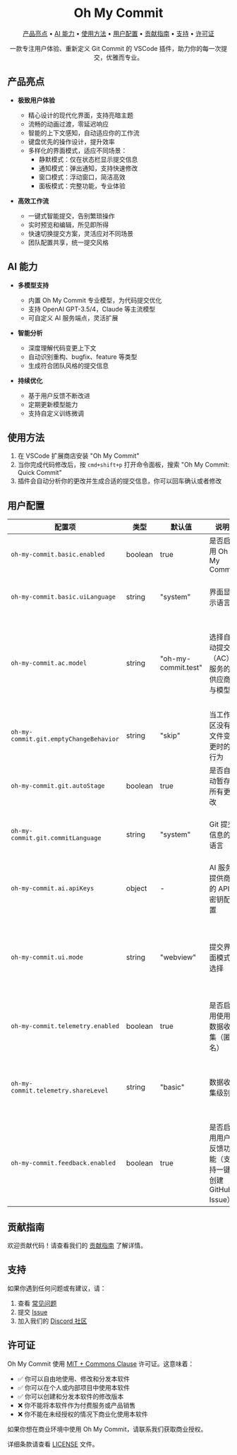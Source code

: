<div align="center">

# Oh My Commit

<!-- toc -->

[产品亮点](#产品亮点) • [AI 能力](#ai-能力) • [使用方法](#使用方法) • [用户配置](#用户配置) • [贡献指南](#贡献指南) • [支持](#支持) • [许可证](#许可证)

<!-- tocstop -->


一款专注用户体验、重新定义 Git Commit 的 VSCode 插件，助力你的每一次提交，优雅而专业。

</div>

## 产品亮点

- **极致用户体验**

  - 精心设计的现代化界面，支持亮暗主题
  - 流畅的动画过渡，零延迟响应
  - 智能的上下文感知，自动适应你的工作流
  - 键盘优先的操作设计，提升效率
  - 多样化的界面模式，适应不同场景：
    - 静默模式：仅在状态栏显示提交信息
    - 通知模式：弹出通知，支持快速修改
    - 窗口模式：浮动窗口，简洁高效
    - 面板模式：完整功能，专业体验

- **高效工作流**
  - 一键式智能提交，告别繁琐操作
  - 实时预览和编辑，所见即所得
  - 快速切换提交方案，灵活应对不同场景
  - 团队配置共享，统一提交风格

## AI 能力

- **多模型支持**

  - 内置 Oh My Commit 专业模型，为代码提交优化
  - 支持 OpenAI GPT-3.5/4，Claude 等主流模型
  - 可自定义 AI 服务端点，灵活扩展

- **智能分析**

  - 深度理解代码变更上下文
  - 自动识别重构、bugfix、feature 等类型
  - 生成符合团队风格的提交信息

- **持续优化**
  - 基于用户反馈不断改进
  - 定期更新模型能力
  - 支持自定义训练微调

## 使用方法

1. 在 VSCode 扩展商店安装 "Oh My Commit"
2. 当你完成代码修改后，按 `cmd+shift+p` 打开命令面板，搜索 "Oh My Commit: Quick Commit"
3. 插件会自动分析你的更改并生成合适的提交信息，你可以回车确认或者修改

## 用户配置

| 配置项 | 类型 | 默认值 | 说明 | 可选值 |
| --- | --- | --- | --- | --- |
| `oh-my-commit.basic.enabled` | boolean | true | 是否启用 Oh My Commit | `true / false` |
| `oh-my-commit.basic.uiLanguage` | string | "system" | 界面显示语言 | • `system`: 跟随系统语言<br>• `zh_CN`: 中文<br>• `en_US`: English |
| `oh-my-commit.ac.model` | string | "oh-my-commit.test" | 选择自动提交（AC）服务的供应商与模型 | • `oh-my-commit.test`<br>• `oh-my-commit.balanced`<br>• `oh-my-commit.professional`<br>• `cgop.openai.chatgpt-3.5`<br>• `cgop.openai.chatgpt-4` |
| `oh-my-commit.git.emptyChangeBehavior` | string | "skip" | 当工作区没有文件变更时的行为 | • `skip`: 跳过空更改，不执行任何操作<br>• `amend`: 修改最近一次提交（git commit --amend） |
| `oh-my-commit.git.autoStage` | boolean | true | 是否自动暂存所有更改 | `true / false` |
| `oh-my-commit.git.commitLanguage` | string | "system" | Git 提交信息的语言 | • `system`: 跟随系统语言<br>• `zh_CN`: 中文提交信息<br>• `en_US`: English commit messages |
| `oh-my-commit.ai.apiKeys` | object | - | AI 服务提供商的 API 密钥配置 |  |
| `oh-my-commit.ui.mode` | string | "webview" | 提交界面模式选择 | • `quickInput`: Quick & Simple: Single-line input box for fast commits<br>• `webview`: Professional: Full-featured editor with preview and formatting |
| `oh-my-commit.telemetry.enabled` | boolean | true | 是否启用使用数据收集（匿名） | `true / false` |
| `oh-my-commit.telemetry.shareLevel` | string | "basic" | 数据收集级别 | • `minimal`: 仅收集基本错误信息<br>• `basic`: 包含功能使用统计和性能数据<br>• `full`: 额外包含 AI 生成结果的质量反馈 |
| `oh-my-commit.feedback.enabled` | boolean | true | 是否启用用户反馈功能（支持一键创建 GitHub Issue） | `true / false` |

## 贡献指南

欢迎贡献代码！请查看我们的 [贡献指南](CONTRIBUTING.md) 了解详情。

## 支持

如果你遇到任何问题或有建议，请：

1. 查看 [常见问题](FAQ.md)
2. 提交 [Issue](https://github.com/cs-magic-open/oh-my-commit/issues)
3. 加入我们的 [Discord 社区](https://discord.gg/oh-my-commit)

## 许可证

Oh My Commit 使用 [MIT + Commons Clause](./LICENSE) 许可证。这意味着：

- ✅ 你可以自由地使用、修改和分发本软件
- ✅ 你可以在个人或内部项目中使用本软件
- ✅ 你可以创建和分发本软件的修改版本
- ❌ 你不能将本软件作为付费服务或产品销售
- ❌ 你不能在未经授权的情况下商业化使用本软件

如果你想在商业环境中使用 Oh My Commit，请联系我们获取商业授权。

详细条款请查看 [LICENSE](./LICENSE) 文件。
